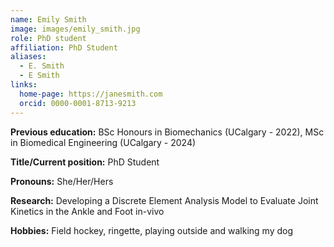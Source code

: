 ```yaml
---
name: Emily Smith
image: images/emily_smith.jpg
role: PhD student
affiliation: PhD Student
aliases:
  - E. Smith
  - E Smith
links:
  home-page: https://janesmith.com
  orcid: 0000-0001-8713-9213
---
```

**Previous education:** 
BSc Honours in Biomechanics (UCalgary - 2022), MSc in Biomedical Engineering (UCalgary - 2024)  

**Title/Current position:** 
PhD Student  

**Pronouns:** She/Her/Hers  

**Research:** Developing a Discrete Element Analysis Model to Evaluate Joint Kinetics in the Ankle and Foot in-vivo  

**Hobbies:** Field hockey, ringette, playing outside and walking my dog
